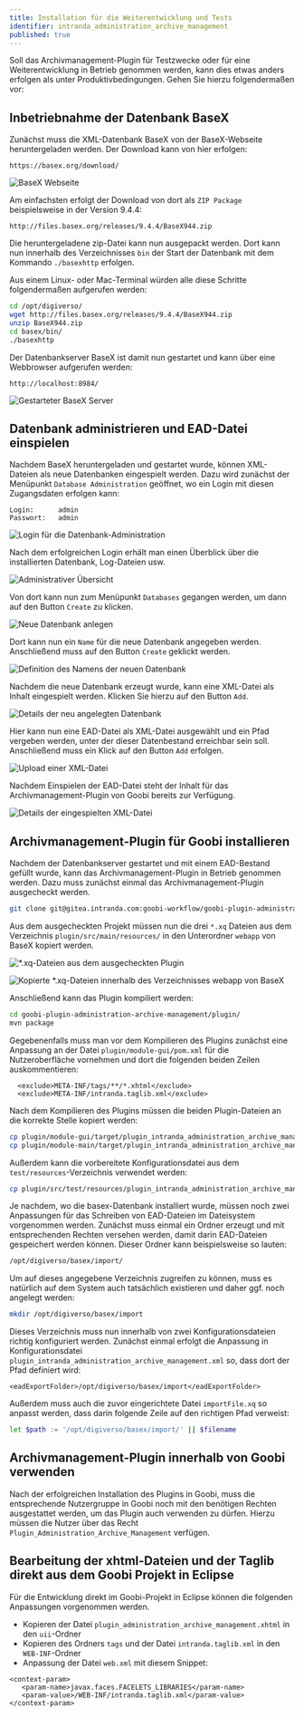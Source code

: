```yaml
---
title: Installation für die Weiterentwicklung und Tests
identifier: intranda_administration_archive_management
published: true  
---
```


Soll das Archivmanagement-Plugin für Testzwecke oder für eine Weiterentwicklung in Betrieb genommen werden, kann dies etwas anders erfolgen als unter Produktivbedingungen. Gehen Sie hierzu folgendermaßen vor:

## Inbetriebnahme der Datenbank BaseX

Zunächst muss die XML-Datenbank BaseX von der BaseX-Webseite heruntergeladen werden. Der Download kann von hier erfolgen:

```text
https://basex.org/download/
```

![BaseX Webseite](screenInstall01.png)

Am einfachsten erfolgt der Download von dort als `ZIP Package` beispielsweise in der Version 9.4.4:

```text
http://files.basex.org/releases/9.4.4/BaseX944.zip
```

Die heruntergeladene zip-Datei kann nun ausgepackt werden. Dort kann nun innerhalb des Verzeichnisses `bin` der Start der Datenbank mit dem Kommando `./basexhttp` erfolgen.

Aus einem Linux- oder Mac-Terminal würden alle diese Schritte folgendermaßen aufgerufen werden:

```bash
cd /opt/digiverso/
wget http://files.basex.org/releases/9.4.4/BaseX944.zip
unzip BaseX944.zip
cd basex/bin/
./basexhttp
```

Der Datenbankserver BaseX ist damit nun gestartet und kann über eine Webbrowser aufgerufen werden:

```text
http://localhost:8984/
```

![Gestarteter BaseX Server](screenInstall02.png)

## Datenbank administrieren und EAD-Datei einspielen

Nachdem BaseX heruntergeladen und gestartet wurde, können XML-Dateien als neue Datenbanken eingespielt werden. Dazu wird zunächst der Menüpunkt `Database Administration` geöffnet, wo ein Login mit diesen Zugangsdaten erfolgen kann:

```text
Login:      admin
Passwort:   admin
```

![Login f&#xFC;r die Datenbank-Administration](screenInstall03.png)

Nach dem erfolgreichen Login erhält man einen Überblick über die installierten Datenbank, Log-Dateien usw.

![Administrativer &#xDC;bersicht](screenInstall04.png)

Von dort kann nun zum Menüpunkt `Databases` gegangen werden, um dann auf den Button `Create` zu klicken.

![Neue Datenbank anlegen](screenInstall05.png)

Dort kann nun ein `Name` für die neue Datenbank angegeben werden. Anschließend muss auf den Button `Create` geklickt werden.

![Definition des Namens der neuen Datenbank](screenInstall06.png)

Nachdem die neue Datenbank erzeugt wurde, kann eine XML-Datei als Inhalt eingespielt werden. Klicken Sie hierzu auf den Button `Add`.

![Details der neu angelegten Datenbank](screenInstall07.png)

Hier kann nun eine EAD-Datei als XML-Datei ausgewählt und ein Pfad vergeben werden, unter der dieser Datenbestand erreichbar sein soll. Anschließend muss ein Klick auf den Button `Add` erfolgen.

![Upload einer XML-Datei](screenInstall08.png)

Nachdem Einspielen der EAD-Datei steht der Inhalt für das Archivmanagement-Plugin von Goobi bereits zur Verfügung.

![Details der eingespielten XML-Datei](screenInstall09.png)

## Archivmanagement-Plugin für Goobi installieren

Nachdem der Datenbankserver gestartet und mit einem EAD-Bestand gefüllt wurde, kann das Archivmanagement-Plugin in Betrieb genommen werden. Dazu muss zunächst einmal das Archivmanagement-Plugin ausgecheckt werden.

```bash
git clone git@gitea.intranda.com:goobi-workflow/goobi-plugin-administration-archive-management.git
```

Aus dem ausgecheckten Projekt müssen nun die drei `*.xq` Dateien aus dem Verzeichnis `plugin/src/main/resources/` in den Unterordner `webapp` von BaseX kopiert werden.

![\*.xq-Dateien aus dem ausgecheckten Plugin](screenInstall10.png)

![Kopierte \*.xq-Dateien innerhalb des Verzeichnisses webapp von BaseX](screenInstall11.png)

Anschließend kann das Plugin kompiliert werden:

```bash
cd goobi-plugin-administration-archive-management/plugin/
mvn package
```

Gegebenenfalls muss man vor dem Kompilieren des Plugins zunächst eine Anpassung an der Datei `plugin/module-gui/pom.xml` für die Nutzeroberfläche vornehmen und dort die folgenden beiden Zeilen auskommentieren:

```markup
  <exclude>META-INF/tags/**/*.xhtml</exclude>
  <exclude>META-INF/intranda.taglib.xml</exclude>
```

Nach dem Kompilieren des Plugins müssen die beiden Plugin-Dateien an die korrekte Stelle kopiert werden:

```bash
cp plugin/module-gui/target/plugin_intranda_administration_archive_management-GUI.jar /opt/digiverso/goobi/plugins/GUI
cp plugin/module-main/target/plugin_intranda_administration_archive_management.jar /opt/digiverso/goobi/plugins/administration
```

Außerdem kann die vorbereitete Konfigurationsdatei aus dem `test/resources`-Verzeichnis verwendet werden:

```bash
cp plugin/src/test/resources/plugin_intranda_administration_archive_management.xml /opt/digiverso/goobi/config
```

Je nachdem, wo die basex-Datenbank installiert wurde, müssen noch zwei Anpassungen für das Schreiben von EAD-Dateien im Dateisystem vorgenommen werden. Zunächst muss einmal ein Ordner erzeugt und mit entsprechenden Rechten versehen werden, damit darin EAD-Dateien gespeichert werden können. Dieser Ordner kann beispielsweise so lauten:

```bash
/opt/digiverso/basex/import/
```

Um auf dieses angegebene Verzeichnis zugreifen zu können, muss es natürlich auf dem System auch tatsächlich existieren und daher ggf. noch angelegt werden:

```bash
mkdir /opt/digiverso/basex/import
```

Dieses Verzeichnis muss nun innerhalb von zwei Konfigurationsdateien richtig konfiguriert werden. Zunächst einmal erfolgt die Anpassung in Konfigurationsdatei `plugin_intranda_administration_archive_management.xml` so, dass dort der Pfad definiert wird:

```markup
<eadExportFolder>/opt/digiverso/basex/import</eadExportFolder>
```

Außerdem muss auch die zuvor eingerichtete Datei `importFile.xq` so anpasst werden, dass darin folgende Zeile auf den richtigen Pfad verweist:

```bash
let $path := '/opt/digiverso/basex/import/' || $filename
```

## Archivmanagement-Plugin innerhalb von Goobi verwenden

Nach der erfolgreichen Installation des Plugins in Goobi, muss die entsprechende Nutzergruppe in Goobi noch mit den benötigen Rechten ausgestattet werden, um das Plugin auch verwenden zu dürfen. Hierzu müssen die Nutzer über das Recht `Plugin_Administration_Archive_Management` verfügen.

## Bearbeitung der xhtml-Dateien und der Taglib direkt aus dem Goobi Projekt in Eclipse

Für die Entwicklung direkt im Goobi-Projekt in Eclipse können die folgenden Anpassungen vorgenommen werden.

* Kopieren der Datei `plugin_administration_archive_management.xhtml` in den `uii`-Ordner
* Kopieren des Ordners `tags` und der Datei `intranda.taglib.xml` in den `WEB-INF`-Ordner
* Anpassung der Datei `web.xml` mit diesem Snippet:

```markup
<context-param>
   <param-name>javax.faces.FACELETS_LIBRARIES</param-name>
   <param-value>/WEB-INF/intranda.taglib.xml</param-value>
</context-param>
```

